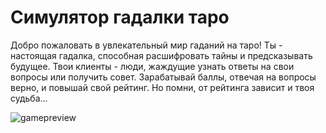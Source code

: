 # Симулятор гадалки таро

Добро пожаловать в увлекательный мир гаданий на таро!
Ты - настоящая гадалка, способная расшифровать тайны и предсказывать будущее.
Твои клиенты - люди, жаждущие узнать ответы на свои вопросы или получить совет.
Зарабатывай баллы, отвечая на вопросы верно, и повышай свой рейтинг. 
Но помни, от рейтинга зависит и твоя судьба...

![gamepreview](https://github.com/alina-koptelova/UlearnGame/assets/72514455/61e4fd75-e6de-481b-bb7b-729c1434b447)
